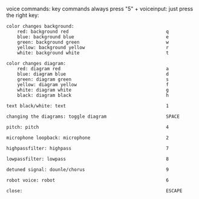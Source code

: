 voice commands:                                        key commands
    always press "5" + voiceinput:                        just press the right key:
    
    color changes background:
        red: background red                                    q                                
        blue: background blue                                  e
        green: background green                                w
        yellow: background yellow                              r
        white: background white                                t
        
    color changes diagram:
        red: diagram red                                       a
        blue: diagram blue                                     d
        green: diagram green                                   s
        yellow: diagram yellow                                 f
        white: diagram white                                   g
        black: diagram black                                   h

    text black/white: text                                     1

    changing the diagrams: toggle diagram                      SPACE

    pitch: pitch                                               4

    microphone loopback: microphone                            2

    highpassfilter: highpass                                   7

    lowpassfilter: lowpass                                     8

    detuned signal: dounle/chorus                              9

    robot voice: robot                                         6

    close:                                                     ESCAPE

        
        
        

